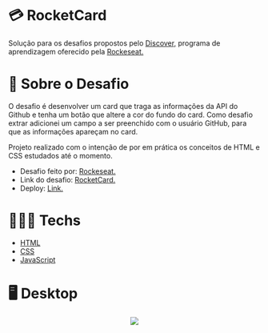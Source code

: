# 💳 RocketCard

Solução para os desafios propostos pelo [Discover,](https://www.rocketseat.com.br/discovergclid=CjwKCAjw3K2XBhAzEiwAmmgrAg1i3u6so7WBLEeQthkjJF-WVwelbuW8YdBGhLi91cm2xDIBtC1lRBoCnJMQAvD_BwE) programa de aprendizagem oferecido pela [Rockeseat.](https://www.rocketseat.com.br/)

# 📃 Sobre o Desafio

O desafio é desenvolver um card que traga as informações da API do Github e tenha um botão que altere a cor do fundo do card. Como desafio extrar adicionei um campo a ser preenchido com o usuário GitHub, para que as informações apareçam no card.

Projeto realizado com o intenção de por em prática os conceitos de HTML e CSS estudados até o momento.

- Desafio feito por: [Rockeseat.](https://www.rocketseat.com.br/)
- Link do desafio: [RocketCard.](https://efficient-sloth-d85.notion.site/Desafio-Rocketcard-0d3572ef941f4a88889191773fe61c44)
- Deploy: [Link.](https://lucent-griffin-143807.netlify.app/)

# 👨🏻‍💻 Techs

- [HTML](https://developer.mozilla.org/pt-BR/docs/Web/HTML)
- [CSS](https://developer.mozilla.org/pt-BR/docs/Web/CSS)
- [JavaScript](https://developer.mozilla.org/pt-BR/docs/Web/JavaScript)

# 🖥️ Desktop

<div align="center">
<img src="https://github.com/scarvalhogabriel/discover-rocketseat/blob/main/14.%20RocketCard/assets/gif_demo.gif"/>
</div>
